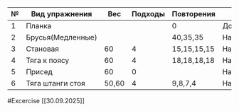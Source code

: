  
| №   | Вид упражнения    | Вес   | Подходы | Повторения  | Место      |
| --- | ----------------- | ----- | ------- | ----------- | ---------- |
| 1   | Планка            |       |         | 0           | Дом        |
| 2   | Брусья(Медленные) |       |         | 40,35,35    | Набережная |
| 3   | Становая          | 60    | 4       | 15,15,15,15 | Набережная |
| 4   | Тяга к поясу      | 60    | 4       | 18,18,18,18 | Набережная |
| 5   | Присед            | 60    | 0       |             | Набережная |
| 6   | Тяга штанги стоя  | 50,60 | 4       | 9,8,7,4     | Набережная |

#Excercise
[[30.09.2025]]